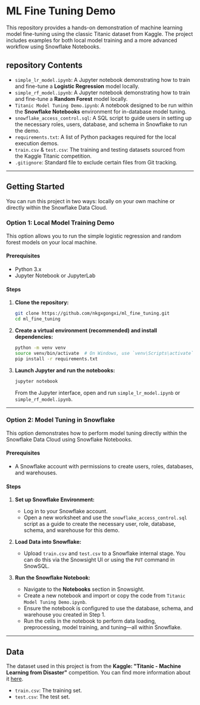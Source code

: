 # ML Fine Tuning Demo

This repository provides a hands-on demonstration of machine learning model fine-tuning using the classic Titanic dataset from Kaggle. The project includes examples for both local model training and a more advanced workflow using Snowflake Notebooks.

## repository Contents

*   `simple_lr_model.ipynb`: A Jupyter notebook demonstrating how to train and fine-tune a **Logistic Regression** model locally.
*   `simple_rf_model.ipynb`: A Jupyter notebook demonstrating how to train and fine-tune a **Random Forest** model locally.
*   `Titanic Model Tuning Demo.ipynb`: A notebook designed to be run within the **Snowflake Notebooks** environment for in-database model tuning.
*   `snowflake_access_control.sql`: A SQL script to guide users in setting up the necessary roles, users, database, and schema in Snowflake to run the demo.
*   `requirements.txt`: A list of Python packages required for the local execution demos.
*   `train.csv` & `test.csv`: The training and testing datasets sourced from the Kaggle Titanic competition.
*   `.gitignore`: Standard file to exclude certain files from Git tracking.

---

## Getting Started

You can run this project in two ways: locally on your own machine or directly within the Snowflake Data Cloud.

### Option 1: Local Model Training Demo

This option allows you to run the simple logistic regression and random forest models on your local machine.

#### Prerequisites
*   Python 3.x
*   Jupyter Notebook or JupyterLab

#### Steps
1.  **Clone the repository:**
    ```bash
    git clone https://github.com/nkgxgongxi/ml_fine_tuning.git
    cd ml_fine_tuning
    ```

2.  **Create a virtual environment (recommended) and install dependencies:**
    ```bash
    python -m venv venv
    source venv/bin/activate  # On Windows, use `venv\Scripts\activate`
    pip install -r requirements.txt
    ```

3.  **Launch Jupyter and run the notebooks:**
    ```bash
    jupyter notebook
    ```
    From the Jupyter interface, open and run `simple_lr_model.ipynb` or `simple_rf_model.ipynb`.

---

### Option 2: Model Tuning in Snowflake

This option demonstrates how to perform model tuning directly within the Snowflake Data Cloud using Snowflake Notebooks.

#### Prerequisites
*   A Snowflake account with permissions to create users, roles, databases, and warehouses.

#### Steps
1.  **Set up Snowflake Environment:**
    *   Log in to your Snowflake account.
    *   Open a new worksheet and use the `snowflake_access_control.sql` script as a guide to create the necessary user, role, database, schema, and warehouse for this demo.

2.  **Load Data into Snowflake:**
    *   Upload `train.csv` and `test.csv` to a Snowflake internal stage. You can do this via the Snowsight UI or using the `PUT` command in SnowSQL.

3.  **Run the Snowflake Notebook:**
    *   Navigate to the **Notebooks** section in Snowsight.
    *   Create a new notebook and import or copy the code from `Titanic Model Tuning Demo.ipynb`.
    *   Ensure the notebook is configured to use the database, schema, and warehouse you created in Step 1.
    *   Run the cells in the notebook to perform data loading, preprocessing, model training, and tuning—all within Snowflake.

---

## Data

The dataset used in this project is from the **Kaggle: "Titanic - Machine Learning from Disaster"** competition. You can find more information about it [here](https://www.kaggle.com/c/titanic).
*   `train.csv`: The training set.
*   `test.csv`: The test set.
